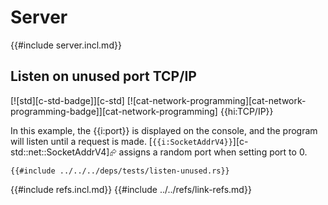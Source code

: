 # Server

{{#include server.incl.md}}

## Listen on unused port TCP/IP

[![std][c-std-badge]][c-std]  [![cat-network-programming][cat-network-programming-badge]][cat-network-programming] {{hi:TCP/IP}}

In this example, the {{i:port}} is displayed on the console, and the program will listen until a request is made. [`{{i:SocketAddrV4}}`][c-std::net::SocketAddrV4]⮳ assigns a random port when setting port to 0.

```rust,editable,no_run
{{#include ../../../deps/tests/listen-unused.rs}}
```

{{#include refs.incl.md}}
{{#include ../../refs/link-refs.md}}
